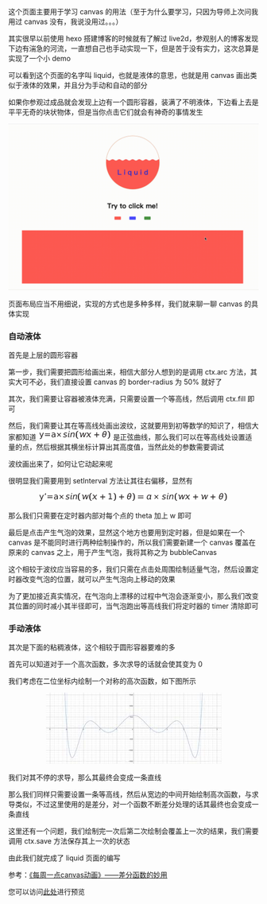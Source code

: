 这个页面主要用于学习 canvas 的用法（至于为什么要学习，只因为导师上次问我用过 canvas 没有，我说没用过。。。）

其实很早以前使用 hexo 搭建博客的时候就有了解过 live2d，参观别人的博客发现下边有湍急的河流，一直想自己也手动实现一下，但是苦于没有实力，这次总算是实现了一个小 demo

可以看到这个页面的名字叫 liquid，也就是液体的意思，也就是用 canvas 画出类似于液体的效果，并且分为手动和自动的部分

如果你参观过成品就会发现上边有一个圆形容器，装满了不明液体，下边看上去是平平无奇的块状物体，但是当你点击它们就会有神奇的事情发生

![liquid](./static/liquid.gif)

页面布局应当不用细说，实现的方式也是多种多样，我们就来聊一聊 canvas 的具体实现

### 自动液体

首先是上层的圆形容器

第一步，我们需要把圆形给画出来，相信大部分人想到的是调用 ctx.arc 方法，其实大可不必，我们直接设置 canvas 的 border-radius 为 50% 就好了

其次，我们需要让容器被液体充满，只需要设置一个等高线，然后调用 ctx.fill 即可

然后，我们需要让其在等高线处画出波纹，这就要用到初等数学的知识了，相信大家都知道 ![equation](./static/dgdagas.png) 是正弦曲线，那么我们可以在等高线处设置适量的点，然后根据其横坐标计算出其高度值，当然此处的参数需要调试

波纹画出来了，如何让它动起来呢

很明显我们需要用到 setInterval 方法让其往右偏移，显然有

<div style="text-align: center;"><img src='./static/sagalkshlh.png' /></div>

那么我们只需要在定时器内部对每个点的 theta 加上 w 即可

最后是点击产生气泡的效果，显然这个地方也要用到定时器，但是如果在一个 canvas 是不能同时进行两种绘制操作的，所以我们需要新建一个 canvas 覆盖在原来的 canvas 之上，用于产生气泡，我将其称之为 bubbleCanvas

这个相较于波纹应当容易的多，我们只需在点击处周围绘制适量气泡，然后设置定时器改变气泡的位置，就可以产生气泡向上移动的效果

为了更加接近真实情况，在气泡向上漂移的过程中气泡会逐渐变小，那么我们改变其位置的同时减小其半径即可，当气泡跑出等高线我们将定时器的 timer 清除即可

### 手动液体

其次是下面的粘稠液体，这个相较于圆形容器要难的多

首先可以知道对于一个高次函数，多次求导的话就会使其变为 0

我们考虑在二位坐标内绘制一个对称的高次函数，如下图所示

<div style="text-align: center;"><img src='./static/eightFunc.jpeg'/></div>

我们对其不停的求导，那么其最终会变成一条直线

那么我们同样只需要设置一条等高线，然后从宽边的中间开始绘制高次函数，与求导类似，不过这里使用的是差分，对一个函数不断差分处理的话其最终也会变成一条直线

这里还有一个问题，我们绘制完一次后第二次绘制会覆盖上一次的结果，我们需要调用 ctx.save 方法保存其上一次的状态

由此我们就完成了 liquid 页面的编写

参考：[《每周一点canvas动画》——差分函数的妙用](https://segmentfault.com/a/1190000007206262)

您可以访问[此处](https://zly201.github.io/canvas/#/liquid)进行预览
